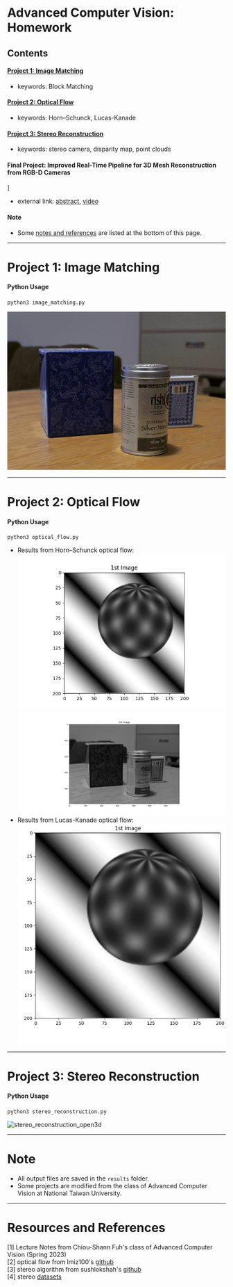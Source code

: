# Advanced Computer Vision: Homework

## Contents
#### [Project 1: Image Matching](#project-1-image-matching-1)
* keywords: Block Matching
#### [Project 2: Optical Flow](#project-2-optical-flow-1)
* keywords: Horn–Schunck, Lucas-Kanade
#### [Project 3: Stereo Reconstruction](#project-3-stereo-rectification-1)
* keywords: stereo camera, disparity map, point clouds
#### Final Project: Improved Real-Time Pipeline for 3D Mesh Reconstruction from RGB-D Cameras
]
* external link: [abstract](https://twwang97.github.io/publication/2009-10-01-paper-title-number-1), [video](https://youtu.be/6GXKYBE1w_E)
#### Note
* Some [notes and references](#note-1) are listed at the bottom of this page. 

---
# Project 1: Image Matching
#### Python Usage
```
python3 image_matching.py
```
![animation_motion_with_block](results_image_matching/animation_motion_with_block.gif)

---
# Project 2: Optical Flow
#### Python Usage
```
python3 optical_flow.py
```
* Results from Horn–Schunck optical flow:
![sphere_hs_flow](results_optical_flow/sphere/hs_flow.gif)
![table_hs_flow](results_optical_flow/table/flow.gif)
* Results from Lucas-Kanade optical flow:
![sphere_lk_flow](results_optical_flow/sphere/lk_flow.gif)

---
# Project 3: Stereo Reconstruction
#### Python Usage
```
python3 stereo_reconstruction.py
```
![stereo_reconstruction_open3d](results_stereo_reconstruction/stereo_open3d.gif)

---
# Note
* All output files are saved in the `results` folder. 
* Some projects are modified from the class of Advanced Computer Vision at National Taiwan University.

---
# Resources and References
[1] Lecture Notes from Chiou-Shann Fuh's class of Advanced Computer Vision (Spring 2023) <br>
[2] optical flow from lmiz100's [github](https://github.com/lmiz100/Optical-flow-Horn-Schunck-method) <br>
[3] stereo algorithm from sushlokshah's [github](https://github.com/sushlokshah/stereo-reconstruction) <br>
[4] stereo [datasets](https://vision.middlebury.edu/stereo/data/scenes2014/) <br>